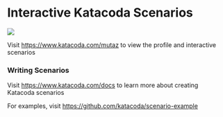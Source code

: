 # Interactive Katacoda Scenarios

[![](http://shields.katacoda.com/katacoda/mutaz/count.svg)](https://www.katacoda.com/mutaz "Get your profile on Katacoda.com")

Visit https://www.katacoda.com/mutaz to view the profile and interactive scenarios

### Writing Scenarios
Visit https://www.katacoda.com/docs to learn more about creating Katacoda scenarios

For examples, visit https://github.com/katacoda/scenario-example
